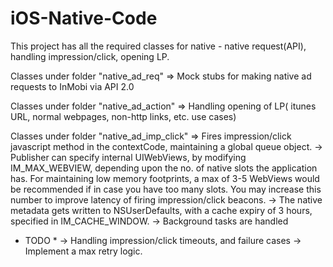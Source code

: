 iOS-Native-Code
===============

This project has all the required classes for native - native request(API), handling impression/click, opening LP.


Classes under folder "native_ad_req" => Mock stubs for making native ad requests to InMobi via API 2.0

Classes under folder "native_ad_action" => Handling opening of LP( itunes URL, normal webpages, non-http links, etc. use cases)

Classes under folder "native_ad_imp_click" => Fires impression/click javascript method in the contextCode, maintaining a global queue object.
 -> Publisher can specify internal UIWebViews, by modifying IM_MAX_WEBVIEW, depending upon the no. of native slots the application has.
 For maintaining low memory footprints, a max of 3-5 WebViews would be recommended if in case you have too many slots.
 You may increase this number to improve latency of firing impression/click beacons.
 -> The native metadata gets written to NSUserDefaults, with a cache expiry of 3 hours, specified in IM_CACHE_WINDOW.
 -> Background tasks are handled
 
 * TODO *
 -> Handling impression/click timeouts, and failure cases
 -> Implement a max retry logic.
